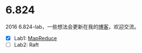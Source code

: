 # 6.824  

2016 6.824-lab，一些想法会更新在我的[博客](http://wangchaomin.cn/)，欢迎交流。

- [x] Lab1: [MapReduce](http://wangchaomin.cn/2016/12/04/MapReduce/)
- [ ] Lab2: Raft